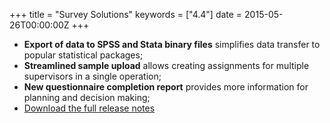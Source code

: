 +++
title = "Survey Solutions"
keywords = ["4.4"]
date = 2015-05-26T00:00:00Z
+++

-   **Export of data to SPSS and Stata binary files** simplifies data
    transfer to popular statistical packages;
-   **Streamlined sample upload** allows creating assignments for
    multiple supervisors in a single operation;
-   **New questionnaire completion report** provides more information
    for planning and decision making;
-   [Download the full release notes](/release-notes/rest/ReleaseLetter7.pdf)